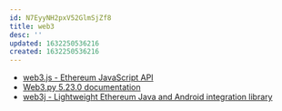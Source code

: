 ```yaml
---
id: N7EyyNH2pxV52GlmSjZf8
title: web3
desc: ''
updated: 1632250536216
created: 1632250536216
---
```


* [web3.js - Ethereum JavaScript API](https://web3js.readthedocs.io/en/v1.5.2/)
* [Web3.py 5.23.0 documentation](https://web3py.readthedocs.io/en/stable/)
* [web3j - Lightweight Ethereum Java and Android integration library](http://web3j.io/)
